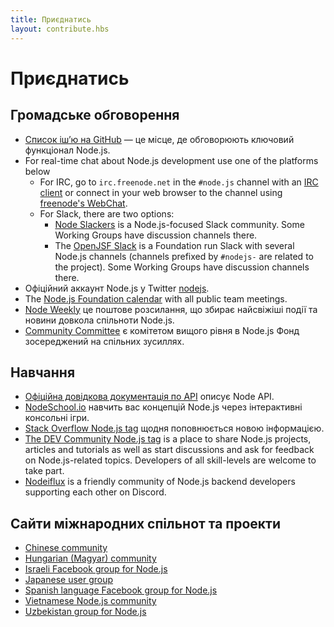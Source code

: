 ```yaml
---
title: Приєднатись
layout: contribute.hbs
---
```


# Приєднатись

## Громадське обговорення

* [Список іш’ю на GitHub](https://github.com/nodejs/node/issues) — це місце, де обговорюють ключовий функціонал Node.js.
* For real-time chat about Node.js development use one of the platforms below
  * For IRC, go to `irc.freenode.net` in the `#node.js` channel with an [IRC client](https://en.wikipedia.org/wiki/Comparison_of_Internet_Relay_Chat_clients) or connect in your web browser to the channel using [freenode's WebChat](https://webchat.freenode.net/#node.js).
  * For Slack, there are two options:
    * [Node Slackers](https://www.nodeslackers.com/) is a Node.js-focused Slack community. Some Working Groups have discussion channels there.
    * The [OpenJSF Slack](https://slack-invite.openjsf.org/) is a Foundation run Slack with several Node.js channels (channels prefixed by `#nodejs-` are related to the project). Some Working Groups have discussion channels there.
* Офіційний аккаунт Node.js у Twitter [nodejs](https://twitter.com/nodejs).
* The [Node.js Foundation calendar](https://nodejs.org/calendar) with all public team meetings.
* [Node Weekly](https://nodeweekly.com/) це поштове розсилання, що збирає найсвіжіші події та новини довкола спільноти Node.js.
* [Community Committee](https://github.com/nodejs/community-committee) є комітетом вищого рівня в Node.js Фонд зосереджений на спільних зусиллях.

## Навчання

* [Офіційна довідкова документація по API](https://nodejs.org/api/) описує Node API.
* [NodeSchool.io](https://nodeschool.io/) навчить вас концепцій Node.js через інтерактивні консольні ігри.
* [Stack Overflow Node.js tag](https://stackoverflow.com/questions/tagged/node.js) щодня поповнюється новою інформацією.
* [The DEV Community Node.js tag](https://dev.to/t/node) is a place to share Node.js projects, articles and tutorials as well as start discussions and ask for feedback on Node.js-related topics. Developers of all skill-levels are welcome to take part.
* [Nodeiflux](https://discordapp.com/invite/vUsrbjd) is a friendly community of Node.js backend developers supporting each other on Discord.

## Сайти міжнародних спільнот та проекти

* [Chinese community](https://cnodejs.org/)
* [Hungarian (Magyar) community](https://nodehun.blogspot.com/)
* [Israeli Facebook group for Node.js](https://www.facebook.com/groups/node.il/)
* [Japanese user group](https://nodejs.jp/)
* [Spanish language Facebook group for Node.js](https://www.facebook.com/groups/node.es/)
* [Vietnamese Node.js community](https://www.facebook.com/nodejs.vn/)
* [Uzbekistan group for Node.js](https://t.me/nodejs_uz)
